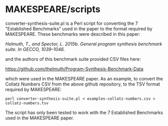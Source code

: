 # MAKESPEARE/scripts

converter-synthesis-suite.pl is a Perl script for converting the 7 "Established Benchmarks" used in the paper to the format required by MAKESPEARE.  These benchmarks were described in this paper:

*Helmuth, T., and Spector, L. 2015b. General program synthesis benchmark suite. In GECCO, 1039–1046.*

and the authors of this benchmark suite provided CSV files here:

<https://github.com/thelmuth/Program-Synthesis-Benchmark-Data>

which were used in the MAKESPEARE paper.  As an example, to convert the Collatz Numbers CSV from the above github repository, to the TSV format required by MAKESPEARE:

```
perl converter-synthesis-suite.pl < examples-collatz-numbers.csv > collatz-numbers.tsv
```

The script has only been tested to work with the 7 Established Benchmarks used in the MAKESPEARE paper.
